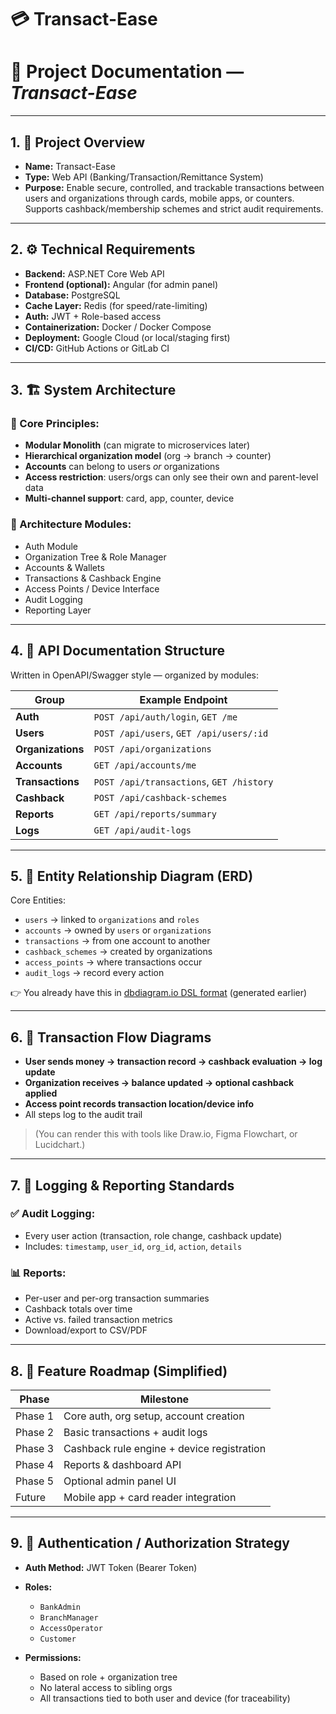 # 💳 Transact-Ease
# 📘 Project Documentation — *Transact-Ease*

---

## 1. 📖 **Project Overview**

* **Name:** Transact-Ease
* **Type:** Web API (Banking/Transaction/Remittance System)
* **Purpose:** Enable secure, controlled, and trackable transactions between users and organizations through cards, mobile apps, or counters. Supports cashback/membership schemes and strict audit requirements.

---

## 2. ⚙️ **Technical Requirements**

* **Backend:** ASP.NET Core Web API
* **Frontend (optional):** Angular (for admin panel)
* **Database:** PostgreSQL
* **Cache Layer:** Redis (for speed/rate-limiting)
* **Auth:** JWT + Role-based access
* **Containerization:** Docker / Docker Compose
* **Deployment:** Google Cloud (or local/staging first)
* **CI/CD:** GitHub Actions or GitLab CI

---

## 3. 🏗️ **System Architecture**

### 📌 Core Principles:

* **Modular Monolith** (can migrate to microservices later)
* **Hierarchical organization model** (org → branch → counter)
* **Accounts** can belong to users *or* organizations
* **Access restriction**: users/orgs can only see their own and parent-level data
* **Multi-channel support**: card, app, counter, device

### 🧱 Architecture Modules:

* Auth Module
* Organization Tree & Role Manager
* Accounts & Wallets
* Transactions & Cashback Engine
* Access Points / Device Interface
* Audit Logging
* Reporting Layer

---

## 4. 📑 **API Documentation Structure**

Written in OpenAPI/Swagger style — organized by modules:

| Group             | Example Endpoint                         |
| ----------------- | ---------------------------------------- |
| **Auth**          | `POST /api/auth/login`, `GET /me`        |
| **Users**         | `POST /api/users`, `GET /api/users/:id`  |
| **Organizations** | `POST /api/organizations`                |
| **Accounts**      | `GET /api/accounts/me`                   |
| **Transactions**  | `POST /api/transactions`, `GET /history` |
| **Cashback**      | `POST /api/cashback-schemes`             |
| **Reports**       | `GET /api/reports/summary`               |
| **Logs**          | `GET /api/audit-logs`                    |

---

## 5. 🧬 **Entity Relationship Diagram (ERD)**

Core Entities:

* `users` → linked to `organizations` and `roles`
* `accounts` → owned by `users` or `organizations`
* `transactions` → from one account to another
* `cashback_schemes` → created by organizations
* `access_points` → where transactions occur
* `audit_logs` → record every action

👉 You already have this in [dbdiagram.io DSL format](#) (generated earlier)

---

## 6. 🔁 **Transaction Flow Diagrams**

* **User sends money → transaction record → cashback evaluation → log update**
* **Organization receives → balance updated → optional cashback applied**
* **Access point records transaction location/device info**
* All steps log to the audit trail

> (You can render this with tools like Draw\.io, Figma Flowchart, or Lucidchart.)

---

## 7. 🧾 **Logging & Reporting Standards**

### ✅ Audit Logging:

* Every user action (transaction, role change, cashback update)
* Includes: `timestamp`, `user_id`, `org_id`, `action`, `details`

### 📊 Reports:

* Per-user and per-org transaction summaries
* Cashback totals over time
* Active vs. failed transaction metrics
* Download/export to CSV/PDF

---

## 8. 🚀 **Feature Roadmap (Simplified)**

| Phase   | Milestone                                  |
| ------- | ------------------------------------------ |
| Phase 1 | Core auth, org setup, account creation     |
| Phase 2 | Basic transactions + audit logs            |
| Phase 3 | Cashback rule engine + device registration |
| Phase 4 | Reports & dashboard API                    |
| Phase 5 | Optional admin panel UI                    |
| Future  | Mobile app + card reader integration       |

---

## 9. 🔐 **Authentication / Authorization Strategy**

* **Auth Method:** JWT Token (Bearer Token)
* **Roles:**

  * `BankAdmin`
  * `BranchManager`
  * `AccessOperator`
  * `Customer`
* **Permissions:**

  * Based on role + organization tree
  * No lateral access to sibling orgs
  * All transactions tied to both user and device (for traceability)